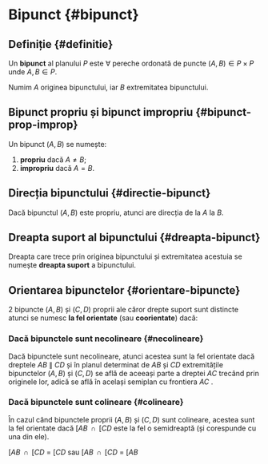 <script setup lang="ts">
import SameOrientation1 from './components/SameOrientation1.vue'
import SameOrientation2 from './components/SameOrientation2.vue'
</script>

# Bipunct {#bipunct}

## Definiție {#definitie}

Un **bipunct** al planului $P$ este $\forall$ pereche ordonată de puncte $(A, B) \in P \times P$ unde $A, B \in P$.

Numim $A$ originea bipunctului, iar $B$ extremitatea bipunctului.

## Bipunct propriu și bipunct impropriu {#bipunct-prop-improp}

Un bipunct $(A, B)$ se numește:

1. **propriu** dacă $A \neq B$;
2. **impropriu** dacă $A = B$.

## Direcția bipunctului {#directie-bipunct}

Dacă bipunctul $(A, B)$ este propriu, atunci are direcția de la $A$ la $B$.

## Dreapta suport al bipunctului {#dreapta-bipunct}

Dreapta care trece prin originea bipunctului și extremitatea acestuia se numește **dreapta suport** a bipunctului.

## Orientarea bipunctelor {#orientare-bipuncte}

2 bipuncte $(A, B)$ și $(C, D)$ proprii ale căror drepte suport sunt distincte atunci se numesc **la fel orientate** (sau **coorientate**) dacă:

### Dacă bipunctele sunt necolineare {#necolineare}

Dacă bipunctele sunt necolineare, atunci acestea sunt la fel orientate dacă dreptele
<span class="clickable-graph" data-id="ab-line" data-so1>$AB$</span>
$\parallel$
<span class="clickable-graph" data-id="cd-line" data-so1>$CD$</span>
și în planul determinat de
<span class="clickable-graph" data-id="ab-line" data-so1>$AB$</span>
și
<span class="clickable-graph" data-id="cd-line" data-so1>$CD$</span>
extremitățile bipunctelor
<span class="clickable-graph" data-id="ab-segment" data-so1>$(A, B)$</span>
și
<span class="clickable-graph" data-id="cd-segment" data-so1>$(C, D)$</span>
se află de aceeași parte a dreptei
<span class="clickable-graph" data-id="ac-line" data-so1>$AC$</span>
trecând prin originele lor, adică se află în același
<span class="clickable-graph" data-id="semiplan" data-so1>semiplan</span>
cu frontiera
<span class="clickable-graph" data-id="ac-line" data-so1>$AC$</span>
.

<SameOrientation1 dataSuffix="so1" />

### Dacă bipunctele sunt colineare {#colineare}

În cazul când bipunctele proprii
<span class="clickable-graph" data-id="ab-segment" data-so-21 data-so-22>$(A, B)$</span>
și
<span class="clickable-graph" data-id="cd-segment" data-so-21 data-so-22>$(C, D)$</span>
sunt colineare, acestea sunt la fel orientate dacă
<span class="clickable-graph" data-id="ab-half-line" data-so-21 data-so-22>$\left[ AB \right.$</span>
$\, \cap \,$
<span class="clickable-graph" data-id="cd-half-line" data-so-21 data-so-22>$\left[ CD \right.$</span>
este la fel o semidreaptă (și corespunde cu una din ele).

<span class="clickable-graph" data-id="ab-half-line" data-so-21>$\left[ AB \right.$</span>
$\, \cap \,$
<span class="clickable-graph" data-id="cd-half-line" data-so-21>$\left[ CD \right.$</span>
$=$
<span class="clickable-graph" data-id="cd-half-line" data-so-21>$\left[ CD \right.$</span>
<SameOrientation2 dataSuffix="so-21" />
sau
<span class="clickable-graph" data-id="ab-half-line" data-so-22>$\left[ AB \right.$</span>
$\, \cap \,$
<span class="clickable-graph" data-id="cd-half-line" data-so-22>$\left[ CD \right.$</span>
$=$
<span class="clickable-graph" data-id="cd-half-line" data-so-22>$\left[ AB \right.$</span>
<SameOrientation2 reversed dataSuffix="so-22" />
